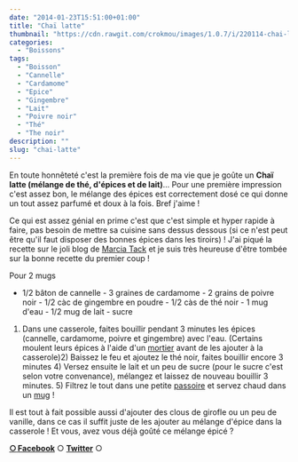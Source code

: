 ```yaml
---
date: "2014-01-23T15:51:00+01:00"
title: "Chaï latte"
thumbnail: "https://cdn.rawgit.com/crokmou/images/1.0.7/i/220114-chai-latte-tea.jpg"
categories:
  - "Boissons"
tags:
  - "Boisson"
  - "Cannelle"
  - "Cardamome"
  - "Epice"
  - "Gingembre"
  - "Lait"
  - "Poivre noir"
  - "Thé"
  - "The noir"
description: ""
slug: "chai-latte"
---
```


En toute honnêteté c'est la première fois de ma vie que je goûte un **Chaï latte (mélange de thé, d'épices et de lait)**... Pour une première impression c'est assez bon, le mélange des épices est correctement dosé ce qui donne un tout assez parfumé et doux à la fois. Bref j'aime !

Ce qui est assez génial en prime c'est que c'est simple et hyper rapide à faire, pas besoin de mettre sa cuisine sans dessus dessous (si ce n'est peut être qu'il faut disposer des bonnes épices dans les tiroirs) ! J'ai piqué la recette sur le joli blog de [Marcia Tack](http://www.marciatack.fr/recette-chai-tea-latte/) et je suis très heureuse d'être tombée sur la bonne recette du premier coup !

Pour 2 mugs

- 1/2 bâton de cannelle - 3 graines de cardamome - 2 grains de poivre noir - 1/2 càc de gingembre en poudre - 1/2 càs de thé noir - 1 mug d'eau - 1/2 mug de lait - sucre

1) Dans une casserole, faites bouillir pendant 3 minutes les épices (cannelle, cardamome, poivre et gingembre) avec l'eau. (Certains moulent leurs épices à l'aide d'un [mortier](http://www.rueducommerce.fr/m/pl/malid:43774615) avant de les ajouter à la casserole)2) Baissez le feu et ajoutez le thé noir, faites bouillir encore 3 minutes 4) Versez ensuite le lait et un peu de sucre (pour le sucre c'est selon votre convenance), mélangez et laissez de nouveau bouillir 3 minutes. 5) Filtrez le tout dans une petite [passoire](http://www.rueducommerce.fr/index/passoire) et servez chaud dans un [mug](http://www.rueducommerce.fr/m/pl/malid:4769906) !

Il est tout à fait possible aussi d'ajouter des clous de girofle ou un peu de vanille, dans ce cas il suffit juste de les ajouter au mélange d'épice dans la casserole ! Et vous, avez vous déjà goûté ce mélange épicé ?

[**○<span style="font-size: xx-small; margin: 0px; outline: 0px; padding: 0px;"><span style="font-family: Arial, Helvetica, sans-serif; margin: 0px; outline: 0px; padding: 0px;"> </span></span>Facebook**](https://www.facebook.com/pages/CroKMou/148093255259077) ○ [**Twitter**](https://twitter.com/Crokmou) ○